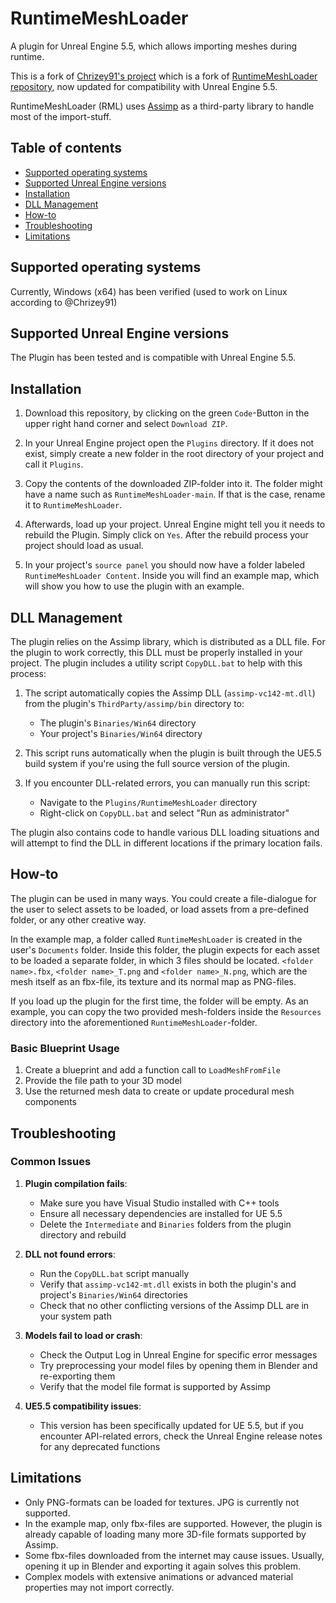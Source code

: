 # RuntimeMeshLoader

A plugin for Unreal Engine 5.5, which allows importing meshes during runtime.

This is a fork of [Chrizey91's project](https://github.com/Chrizey91/RuntimeMeshLoader) which is a fork of [RuntimeMeshLoader repository](https://github.com/GameInstitute/RuntimeMeshLoader), now updated for compatibility with Unreal Engine 5.5.

RuntimeMeshLoader (RML) uses [Assimp](https://github.com/assimp/assimp) as a third-party library to handle most of the import-stuff.
 
## Table of contents
* [Supported operating systems](#supported-operating-systems)
* [Supported Unreal Engine versions](#supported-unreal-engine-versions)
* [Installation](#installation)
* [DLL Management](#dll-management)
* [How-to](#how-to)
* [Troubleshooting](#troubleshooting)
* [Limitations](#limitations)

## Supported operating systems
Currently, Windows (x64) has been verified (used to work on Linux according to @Chrizey91)

## Supported Unreal Engine versions
The Plugin has been tested and is compatible with Unreal Engine 5.5.

## Installation 

1. Download this repository, by clicking on the green `Code`-Button in the upper right hand corner and select `Download ZIP`.

2. In your Unreal Engine project open the `Plugins` directory. If it does not exist, simply create a new folder in the root directory of your project and call it `Plugins`.

3. Copy the contents of the downloaded ZIP-folder into it. The folder might have a name such as `RuntimeMeshLoader-main`. If that is the case, rename it to `RuntimeMeshLoader`.

4. Afterwards, load up your project. Unreal Engine might tell you it needs to rebuild the Plugin. Simply click on `Yes`. After the rebuild process your project should load as usual.

5. In your project's `source panel` you should now have a folder labeled `RuntimeMeshLoader Content`. Inside you will find an example map, which will show you how to use the plugin with an example.

## DLL Management

The plugin relies on the Assimp library, which is distributed as a DLL file. For the plugin to work correctly, this DLL must be properly installed in your project. The plugin includes a utility script `CopyDLL.bat` to help with this process:

1. The script automatically copies the Assimp DLL (`assimp-vc142-mt.dll`) from the plugin's `ThirdParty/assimp/bin` directory to:
   - The plugin's `Binaries/Win64` directory
   - Your project's `Binaries/Win64` directory

2. This script runs automatically when the plugin is built through the UE5.5 build system if you're using the full source version of the plugin.

3. If you encounter DLL-related errors, you can manually run this script:
   - Navigate to the `Plugins/RuntimeMeshLoader` directory
   - Right-click on `CopyDLL.bat` and select "Run as administrator"

The plugin also contains code to handle various DLL loading situations and will attempt to find the DLL in different locations if the primary location fails.

## How-to
The plugin can be used in many ways. You could create a file-dialogue for the user to select assets to be loaded, or load assets from a pre-defined folder, or any other creative way.

In the example map, a folder called `RuntimeMeshLoader` is created in the user's `Documents` folder. Inside this folder, the plugin expects for each asset to be loaded a separate folder, in which 3 files should be located. `<folder name>.fbx`, `<folder name>_T.png` and `<folder name>_N.png`, which are the mesh itself as an fbx-file, its texture and its normal map as PNG-files.

If you load up the plugin for the first time, the folder will be empty. As an example, you can copy the two provided mesh-folders inside the `Resources` directory into the aforementioned `RuntimeMeshLoader`-folder.

### Basic Blueprint Usage

1. Create a blueprint and add a function call to `LoadMeshFromFile`
2. Provide the file path to your 3D model
3. Use the returned mesh data to create or update procedural mesh components

## Troubleshooting

### Common Issues

1. **Plugin compilation fails**: 
   - Make sure you have Visual Studio installed with C++ tools
   - Ensure all necessary dependencies are installed for UE 5.5
   - Delete the `Intermediate` and `Binaries` folders from the plugin directory and rebuild

2. **DLL not found errors**:
   - Run the `CopyDLL.bat` script manually
   - Verify that `assimp-vc142-mt.dll` exists in both the plugin's and project's `Binaries/Win64` directories
   - Check that no other conflicting versions of the Assimp DLL are in your system path

3. **Models fail to load or crash**:
   - Check the Output Log in Unreal Engine for specific error messages
   - Try preprocessing your model files by opening them in Blender and re-exporting them
   - Verify that the model file format is supported by Assimp

4. **UE5.5 compatibility issues**:
   - This version has been specifically updated for UE 5.5, but if you encounter API-related errors, check the Unreal Engine release notes for any deprecated functions

## Limitations
- Only PNG-formats can be loaded for textures. JPG is currently not supported.
- In the example map, only fbx-files are supported. However, the plugin is already capable of loading many more 3D-file formats supported by Assimp.
- Some fbx-files downloaded from the internet may cause issues. Usually, opening it up in Blender and exporting it again solves this problem.
- Complex models with extensive animations or advanced material properties may not import correctly.
